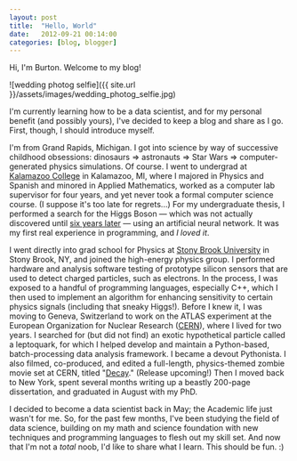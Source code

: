 ```yaml
---
layout: post
title:  "Hello, World"
date:   2012-09-21 00:14:00
categories: [blog, blogger]
---
```


Hi, I'm Burton. Welcome to my blog!

![wedding photog selfie]({{ site.url }}/assets/images/wedding_photog_selfie.jpg)

I'm currently learning how to be a data scientist, and for my personal benefit (and possibly yours), I've decided to keep a blog and share as I go. First, though, I should introduce myself.

I'm from Grand Rapids, Michigan. I got into science by way of successive childhood obsessions: dinosaurs => astronauts => Star Wars => computer-generated physics simulations. Of course. I went to undergrad at [Kalamazoo College](http://www.kzoo.edu/) in Kalamazoo, MI, where I majored in Physics and Spanish and minored in Applied Mathematics, worked as a computer lab supervisor for four years, and yet never took a formal computer science course. (I suppose it's too late for regrets...) For my undergraduate thesis, I performed a search for the Higgs Boson — which was not actually discovered until [six years later](http://www.nytimes.com/2012/07/05/science/cern-physicists-may-have-discovered-higgs-boson-particle.html) — using an artificial neural network. It was my first real experience in programming, and _I loved it_.

I went directly into grad school for Physics at [Stony Brook University](http://www.stonybrook.edu/) in Stony Brook, NY, and joined the high-energy physics group. I performed hardware and analysis software testing of prototype silicon sensors that are used to detect charged particles, such as electrons. In the process, I was exposed to a handful of programming languages, especially C++, which I then used to implement an algorithm for enhancing sensitivity to certain physics signals (including that sneaky Higgs!). Before I knew it, I was moving to Geneva, Switzerland to work on the ATLAS experiment at the European Organization for Nuclear Research ([CERN](http://cern.ch/)), where I lived for two years. I searched for (but did not find) an exotic hypothetical particle called a leptoquark, for which I helped develop and maintain a Python-based, batch-processing data analysis framework. I became a devout Pythonista. I also filmed, co-produced, and edited a full-length, physics-themed zombie movie set at CERN, titled "[Decay](http://www.decayfilm.com/)." (Release upcoming!) Then I moved back to New York, spent several months writing up a beastly 200-page dissertation, and graduated in August with my PhD.

I decided to become a data scientist back in May; the Academic life just wasn't for me. So, for the past few months, I've been studying the field of data science, building on my math and science foundation with new techniques and programming languages to flesh out my skill set. And now that I'm not a _total_ noob, I'd like to share what I learn. This should be fun. :)

